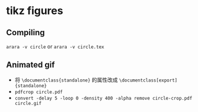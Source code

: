 # tikz figures

## Compiling

`arara -v circle` or `arara -v circle.tex`

## Animated gif

* 将 `\documentclass{standalone}` 的属性改成 `\documentclass[export]{standalone}`
* `pdfcrop circle.pdf`
* `convert -delay 5 -loop 0 -density 400 -alpha remove circle-crop.pdf circle.gif`

